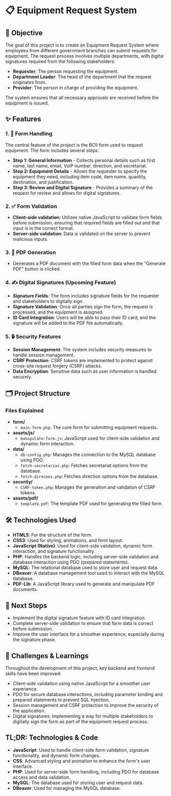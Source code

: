 # 📋 Equipment Request System

## 🎯 Objective
The goal of this project is to create an Equipment Request System where employees from different government branches can submit requests for equipment. The request process involves multiple departments, with digital signatures required from the following stakeholders:
- **Requester**: The person requesting the equipment.
- **Department Leader**: The head of the department that the request originates from.
- **Provider**: The person in charge of providing the equipment.

The system ensures that all necessary approvals are received before the equipment is issued.

## ✨ Features

### 1. 📝 Form Handling
The central feature of the project is the BCII form used to request equipment. The form includes several steps:
- **Step 1: General Information** - Collects personal details such as first name, last name, email, VoIP number, direction, and secretariat.
- **Step 2: Equipment Details** - Allows the requester to specify the equipment they need, including item code, item name, quantity, destination, and justification.
- **Step 3: Review and Digital Signature** - Provides a summary of the request for review and allows for digital signatures.

### 2. ✅ Form Validation
- **Client-side validation**: Utilizes native JavaScript to validate form fields before submission, ensuring that required fields are filled out and that input is in the correct format.
- **Server-side validation**: Data is validated on the server to prevent malicious inputs.

### 3. 📄 PDF Generation
- Generates a PDF document with the filled form data when the "Generate PDF" button is clicked.

### 4. ✍️ Digital Signatures (Upcoming Feature)
- **Signature Fields**: The form includes signature fields for the requester and stakeholders to digitally sign.
- **Signature Validation**: Once all parties sign the form, the request is processed, and the equipment is assigned.
- **ID Card Integration**: Users will be able to pass their ID card, and the signature will be added to the PDF file automatically.

### 5. 🔒 Security Features
- **Session Management**: The system includes security measures to handle session management.
- **CSRF Protection**: CSRF tokens are implemented to protect against cross-site request forgery (CSRF) attacks.
- **Data Encryption**: Sensitive data such as user information is handled securely.

## 🗂️ Project Structure

### Files Explained
- **form/**
  - `main-form.php`: The core form for submitting equipment requests.
- **assets/js/**
  - `manipulate-form.js`: JavaScript used for client-side validation and dynamic form interaction.
- **data/**
  - `db-config.php`: Manages the connection to the MySQL database using PDO.
  - `fetch-secretarias.php`: Fetches secretariat options from the database.
  - `fetch-direcoes.php`: Fetches direction options from the database.
- **security/**
  - `CSRF-token.php`: Manages the generation and validation of CSRF tokens.
- **assets/pdf/**
  - `template.pdf`: The template PDF used for generating the filled form.

## 🛠️ Technologies Used
- **HTML5**: For the structure of the form.
- **CSS3**: Used for styling, animations, and form layout.
- **JavaScript (Native)**: Used for client-side validation, dynamic form interaction, and signature functionality.
- **PHP**: Handles the backend logic, including server-side validation and database interaction using PDO (prepared statements).
- **MySQL**: The relational database used to store user and request data.
- **DBeaver**: A database management tool used to interact with the MySQL database.
- **PDF-Lib**: A JavaScript library used to generate and manipulate PDF documents.

## 🚀 Next Steps
- Implement the digital signature feature with ID card integration.
- Complete server-side validation to ensure that form data is correct before submission.
- Improve the user interface for a smoother experience, especially during the signature phase.

## 🧠 Challenges & Learnings
Throughout the development of this project, key backend and frontend skills have been improved:
- Client-side validation using native JavaScript for a smoother user experience.
- PDO for secure database interactions, including parameter binding and prepared statements to prevent SQL injection.
- Session management and CSRF protection to improve the security of the application.
- Digital signatures: Implementing a way for multiple stakeholders to digitally sign the form as part of the equipment request process.

## TL;DR: Technologies & Code
- **JavaScript**: Used to handle client-side form validation, signature functionality, and dynamic form changes.
- **CSS**: Advanced styling and animation to enhance the form's user interface.
- **PHP**: Used for server-side form handling, including PDO for database access and data validation.
- **MySQL**: The database used for storing user and request data.
- **DBeaver**: Used for managing the MySQL database.
